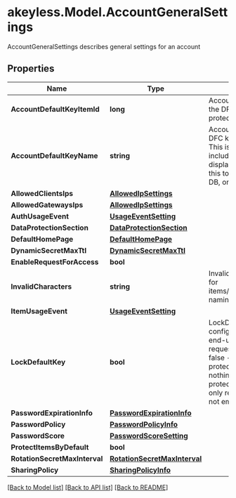 # akeyless.Model.AccountGeneralSettings
AccountGeneralSettings describes general settings for an account

## Properties

Name | Type | Description | Notes
------------ | ------------- | ------------- | -------------
**AccountDefaultKeyItemId** | **long** | AccountDefaultKeyItemID is the item ID of the DFC key item configured as the default protection key | [optional] 
**AccountDefaultKeyName** | **string** | AccountDefaultKeyName is the name of the DFC key item configured as the default key This is here simply for the response to include the item name in addition to the display ID so the client can properly show this to the user. It will not be saved to the DB, only the AccountDefaultKeyItemID will. | [optional] 
**AllowedClientsIps** | [**AllowedIpSettings**](AllowedIpSettings.md) |  | [optional] 
**AllowedGatewaysIps** | [**AllowedIpSettings**](AllowedIpSettings.md) |  | [optional] 
**AuthUsageEvent** | [**UsageEventSetting**](UsageEventSetting.md) |  | [optional] 
**DataProtectionSection** | [**DataProtectionSection**](DataProtectionSection.md) |  | [optional] 
**DefaultHomePage** | [**DefaultHomePage**](DefaultHomePage.md) |  | [optional] 
**DynamicSecretMaxTtl** | [**DynamicSecretMaxTtl**](DynamicSecretMaxTtl.md) |  | [optional] 
**EnableRequestForAccess** | **bool** |  | [optional] 
**InvalidCharacters** | **string** | InvalidCharacters is the invalid characters for items/targets/roles/auths/notifier_forwarder naming convention | [optional] 
**ItemUsageEvent** | [**UsageEventSetting**](UsageEventSetting.md) |  | [optional] 
**LockDefaultKey** | **bool** | LockDefaultKey determines whether the configured default key can be updated by end-users on a per-request basis true - all requests use the configured default key false - every request can determine its protection key (default) nil - change nothing (every request can determine its protection key (default)) This parameter is only relevant if AccountDefaultKeyItemID is not empty | [optional] 
**PasswordExpirationInfo** | [**PasswordExpirationInfo**](PasswordExpirationInfo.md) |  | [optional] 
**PasswordPolicy** | [**PasswordPolicyInfo**](PasswordPolicyInfo.md) |  | [optional] 
**PasswordScore** | [**PasswordScoreSetting**](PasswordScoreSetting.md) |  | [optional] 
**ProtectItemsByDefault** | **bool** |  | [optional] 
**RotationSecretMaxInterval** | [**RotationSecretMaxInterval**](RotationSecretMaxInterval.md) |  | [optional] 
**SharingPolicy** | [**SharingPolicyInfo**](SharingPolicyInfo.md) |  | [optional] 

[[Back to Model list]](../README.md#documentation-for-models) [[Back to API list]](../README.md#documentation-for-api-endpoints) [[Back to README]](../README.md)

